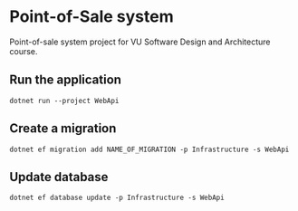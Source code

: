 # Point-of-Sale system

Point-of-sale system project for VU Software Design and Architecture course.

## Run the application

```
dotnet run --project WebApi
```

## Create a migration

```
dotnet ef migration add NAME_OF_MIGRATION -p Infrastructure -s WebApi
```

## Update database

```
dotnet ef database update -p Infrastructure -s WebApi
```
